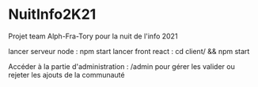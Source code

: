 # NuitInfo2K21
Projet team Alph-Fra-Tory pour la nuit de l'info 2021


lancer serveur node : npm start
lancer front react : cd client/ && npm start


Accéder à la partie d'administration : /admin pour gérer les valider ou rejeter les ajouts de la communauté